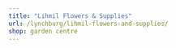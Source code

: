 ```yaml
---
title: "Lihmil Flowers & Supplies"
url: /lynchburg/lihmil-flowers-and-supplies/
shop: garden centre
---
```

